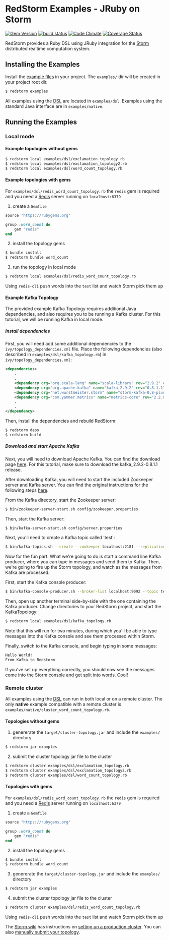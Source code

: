 # RedStorm Examples - JRuby on Storm

[![Gem Version](https://badge.fury.io/rb/redstorm.png)](http://badge.fury.io/rb/redstorm)
[![build status](https://secure.travis-ci.org/colinsurprenant/redstorm.png)](http://travis-ci.org/colinsurprenant/redstorm)
[![Code Climate](https://codeclimate.com/github/colinsurprenant/redstorm.png)](https://codeclimate.com/github/colinsurprenant/redstorm)
[![Coverage Status](https://coveralls.io/repos/colinsurprenant/redstorm/badge.png?branch=master)](https://coveralls.io/r/colinsurprenant/redstorm?branch=master)

RedStorm provides a Ruby DSL using JRuby integration for the [Storm](https://github.com/nathanmarz/storm/) distributed realtime computation system.

## Installing the Examples

Install the [example files](https://github.com/colinsurprenant/redstorm/tree/master/examples) in your project. The `examples/` dir will be created in your project root dir.

``` sh
$ redstorm examples
```

All examples using the [DSL](https://github.com/colinsurprenant/redstorm/wiki/Ruby-DSL-Documentation) are located in `examples/dsl`. Examples using the standard Java interface are in `examples/native`.

## Running the Examples
### Local mode

#### Example topologies without gems

``` sh
$ redstorm local examples/dsl/exclamation_topology.rb
$ redstorm local examples/dsl/exclamation_topology2.rb
$ redstorm local examples/dsl/word_count_topology.rb
```

#### Example topologies with gems

For `examples/dsl/redis_word_count_topology.rb` the `redis` gem is required and you need a [Redis](http://redis.io/) server running on `localhost:6379`

1. create a `Gemfile`

  ``` ruby
  source "https://rubygems.org"

  group :word_count do
      gem "redis"
  end
  ```

2. install the topology gems

  ``` sh
  $ bundle install
  $ redstorm bundle word_count
  ```

3. run the topology in local mode

  ``` sh
  $ redstorm local examples/dsl/redis_word_count_topology.rb
  ```

Using `redis-cli` push words into the `test` list and watch Storm pick them up

#### Example Kafka Topology
The provided example Kafka Topology requires additional Java dependencies, and also requires you to be running a Kafka cluster. For this tutorial, we will be running Kafka in local mode.

##### Install dependencies
First, you will need add some additional dependencies to the ``ivy/topology_dependencies.xml`` file. Place the following dependencies (also described in ``examples/dsl/kafka_topology.rb``) in ``ivy/topology_dependencies.xml``:
```xml
<dependencies>
	.
	.
	<dependency org="org.scala-lang" name="scala-library" rev="2.9.2" conf="default" transitive="false"/>
	<dependency org="org.apache.kafka" name="kafka_2.9.2" rev="0.8.1.1" conf="default" transitive="false" />
	<dependency org="net.wurstmeister.storm" name="storm-kafka-0.8-plus" rev="0.4.0" conf="default" transitive="false" />
	<dependency org="com.yammer.metrics" name="metrics-core" rev="2.2.0"/>
	.
	.
</dependency>
```

Then, install the dependencies and rebuild RedStorm:

  ``` sh
  $ redstorm deps
  $ redstorm build
  ```

##### Download and start Apache Kafka
Next, you will need to download Apache Kafka. You can find the download page [here](https://kafka.apache.org/downloads.html). For this tutorial, make sure to download the kafka_2.9.2-0.8.1.1 release.

After downloading Kafka, you will need to start the included Zookeeper server and Kafka server. You can find the original instructions for the following steps [here](https://kafka.apache.org/documentation.html#quickstart).

From the Kafka directory, start the Zookeeper server:

  ``` sh
  $ bin/zookeeper-server-start.sh config/zookeeper.properties
  ```

Then, start the Kafka server:

  ``` sh
  $ bin/kafka-server-start.sh config/server.properties
  ```

  Next, you'll need to create a Kafka topic called 'test':

  ``` sh
  $ bin/kafka-topics.sh --create --zookeeper localhost:2181 --replication-factor 1 --partitions 1 --topic test
  ```

Now for the fun part. What we're going to do is start a command line Kafka producer, where you can type in messages and send them to Kafka. Then, we're going to fire up the Storm topology, and watch as the messages from Kafka are processed.

First, start the Kafka console producer:

  ``` sh
  $ bin/kafka-console-producer.sh --broker-list localhost:9092 --topic test 
  ```

Then, open up another terminal side-by-side with the one containing the Kafka producer. Change directories to your RedStorm project, and start the KafkaTopology:

  ``` sh
  $ redstorm local examples/dsl/kafka_topology.rb
  ```

Note that this will run for two minutes, during which you'll be able to type messages into the Kafka console and see them processed within Storm.

Finally, switch to the Kafka console, and begin typing in some messages:

  ``` sh
  Hello World!
  From Kafka to Redstorm
  ```

If you've set up everything correctly, you should now see the messages come into the Storm console and get split into words. Cool!

### Remote cluster

All examples using the [DSL](https://github.com/colinsurprenant/redstorm/wiki/Ruby-DSL-Documentation) can run in both local or on a remote cluster. The only **native** example compatible with a remote cluster is `examples/native/cluster_word_count_topology.rb`.


#### Topologies without gems

1. genererate the `target/cluster-topology.jar` and include the `examples/` directory

  ``` sh
  $ redstorm jar examples
  ```

2. submit the cluster topology jar file to the cluster

  ``` sh
  $ redstorm cluster examples/dsl/exclamation_topology.rb
  $ redstorm cluster examples/dsl/exclamation_topology2.rb
  $ redstorm cluster examples/dsl/word_count_topology.rb
  ```


#### Topologies with gems

For `examples/dsl/redis_word_count_topology.rb` the `redis` gem is required and you need a [Redis](http://redis.io/) server running on `localhost:6379`

1. create a `Gemfile`

  ``` ruby
  source "https://rubygems.org"

  group :word_count do
      gem "redis"
  end
  ```

2. install the topology gems

  ``` sh
  $ bundle install
  $ redstorm bundle word_count
  ```

3. genererate the `target/cluster-topology.jar` and include the `examples/` directory

  ``` sh
  $ redstorm jar examples
  ```

4. submit the cluster topology jar file to the cluster

  ``` sh
  $ redstorm cluster examples/dsl/redis_word_count_topology.rb
  ```

Using `redis-cli` push words into the `test` list and watch Storm pick them up

The [Storm wiki](https://github.com/nathanmarz/storm/wiki) has instructions on [setting up a production cluster](https://github.com/nathanmarz/storm/wiki/Setting-up-a-Storm-cluster). You can also [manually submit your topology](https://github.com/nathanmarz/storm/wiki/Running-topologies-on-a-production-cluster).

